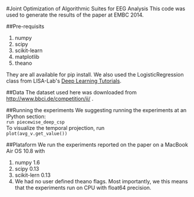 #Joint Optimization of Algorithmic Suites for EEG Analysis
This code was used to generate the results of the paper at EMBC 2014.

##Pre-requisits
1. numpy
2. scipy
3. scikit-learn
4. matplotlib
5. theano

They are all available for pip install. We also used the LogisticRegression class from LISA-Lab's [Deep Learning Tutorials](https://github.com/lisa-lab/DeepLearningTutorials).

##Data
The dataset used here was downloaded from http://www.bbci.de/competition/ii/ .

##Running the experiments
We suggesting running the experiments at an IPython section:  
`run piecewise_deep_csp`  
To visualize the temporal projection, run  
`plot(avg_v.get_value())`

##Plataform
We run the experiments reported on the paper on a MacBook Air OS 10.8 with
1. numpy 1.6
2. scipy 0.13
3. scikit-lern 0.13
4. We had no user defined theano flags. Most importantly, we this means that the experiments run on CPU with float64 precision.
